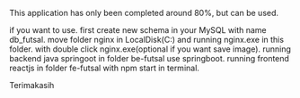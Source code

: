 This application has only been completed around 80%, but can be used.

if you want to use.
first create new schema in your MySQL with name db_futsal. 
move folder nginx in LocalDisk(C:) and running nginx.exe in this folder. with double click nginx.exe(optional if you want save image). 
running backend java springoot in folder be-futsal use springboot. 
running frontend reactjs in folder fe-futsal with npm start in terminal.

Terimakasih
